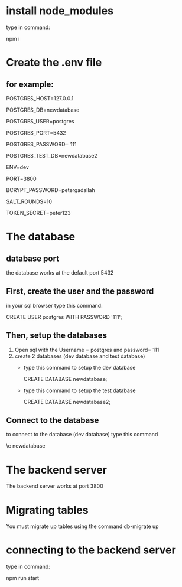 # install node_modules
type in command:

npm i

# Create the .env file
## for example:

POSTGRES_HOST=127.0.0.1

POSTGRES_DB=newdatabase

POSTGRES_USER=postgres

POSTGRES_PORT=5432

POSTGRES_PASSWORD= 111

POSTGRES_TEST_DB=newdatabase2

ENV=dev

PORT=3800

BCRYPT_PASSWORD=petergadallah

SALT_ROUNDS=10

TOKEN_SECRET=peter123

# The database
## database port
the database works at the default port 5432
## First, create the user and the password
in your sql browser type this command:

CREATE USER postgres WITH PASSWORD '111';
## Then, setup the databases
1. Open sql with the Username = postgres and password= 111
1. create 2 databases (dev database and test database)
    -  type this command to setup the dev database

        CREATE DATABASE newdatabase;
    -  type this command to setup the test database
    
        CREATE DATABASE newdatabase2;

## Connect to the database
to connect to the database (dev database) type this command

\c newdatabase

# The backend server
The backend server works at port 3800
# Migrating tables
You must migrate up tables using the command
db-migrate up
# connecting to the backend server
type in command:

npm run start

